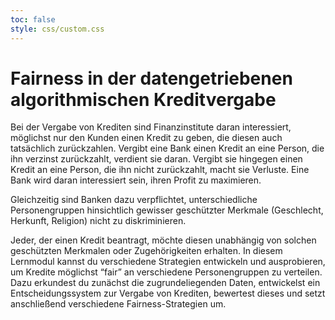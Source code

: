 ```yaml
---
toc: false
style: css/custom.css
---
```


# Fairness in der datengetriebenen algorithmischen Kreditvergabe 

Bei der Vergabe von Krediten sind Finanzinstitute daran interessiert, möglichst nur den Kunden einen Kredit zu geben, die diesen auch tatsächlich zurückzahlen. Vergibt eine Bank einen Kredit an eine Person, die ihn verzinst zurückzahlt, verdient sie daran. Vergibt sie hingegen einen Kredit an eine Person, die ihn nicht zurückzahlt, macht sie Verluste. Eine Bank wird daran interessiert sein, ihren Profit zu maximieren. 

Gleichzeitig sind Banken dazu verpflichtet, unterschiedliche Personengruppen hinsichtlich gewisser geschützter Merkmale (Geschlecht, Herkunft, Religion) nicht zu diskriminieren.

Jeder, der einen Kredit beantragt, möchte diesen unabhängig von solchen geschützten Merkmalen oder Zugehörigkeiten erhalten. In diesem Lernmodul kannst du verschiedene Strategien entwickeln und ausprobieren, um Kredite möglichst “fair” an verschiedene Personengruppen zu verteilen. Dazu erkundest du zunächst die zugrundeliegenden Daten, entwickelst ein Entscheidungssystem zur Vergabe von Krediten, bewertest dieses und setzt anschließend verschiedene Fairness-Strategien um.


<i class="fa fa-pencil-square-o" aria-hidden="true"></i>

<i class="fa-solid fa-comments"></i>
